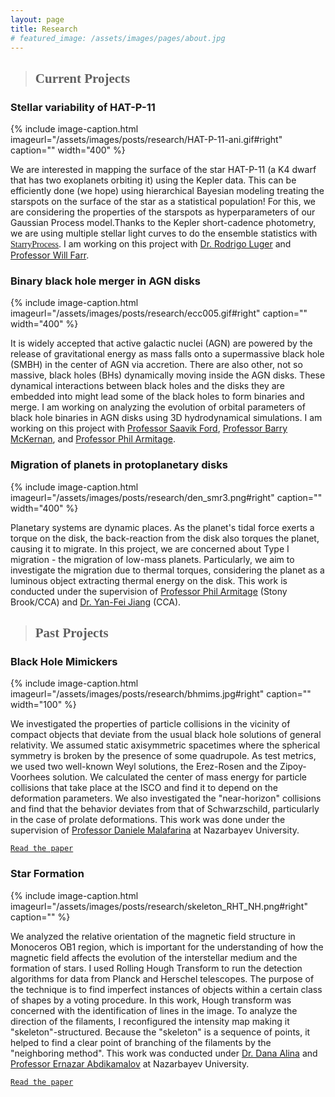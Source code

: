 ```yaml
---
layout: page
title: Research
# featured_image: /assets/images/pages/about.jpg
---
```

<script>
  $(document).ready(function() {
  setTimeout(function() { $("#preloader").fadeOut(1500); }, 100)
});
</script>
>## <span style="font-family:Caveat;">Current Projects</span>

<!-- ### <span style="font-family:Andale Mono;">Stellar spots of HAT-P-11</span> -->
### Stellar variability of HAT-P-11
{% include image-caption.html imageurl="/assets/images/posts/research/HAT-P-11-ani.gif#right" caption="" width="400" %}

We are interested in mapping the surface of the star HAT-P-11 (a K4 dwarf that has two exoplanets orbiting it) using the Kepler data. This can be efficiently done (we hope) using hierarchical Bayesian modeling treating the starspots on the surface of the star as a statistical population! For this, we are considering the properties of the starspots as hyperparameters of our Gaussian Process model.Thanks to the Kepler short-cadence photometry, we are using multiple stellar light curves to do the ensemble statistics with [<span style="font-family:American Typewriter;">StarryProcess</span>](https://starry-process.readthedocs.io/en/latest/). I am working on this project with [Dr. Rodrigo Luger](https://www.luger.dev) and [Professor Will Farr](https://farr.github.io).

<!-- ### <span style="font-family:Andale Mono;">Binary black hole merger in AGN disks</span> -->
### Binary black hole merger in AGN disks
{% include image-caption.html imageurl="/assets/images/posts/research/ecc005.gif#right" caption="" width="400" %}

It is widely accepted that active galactic nuclei (AGN) are powered by the release of gravitational energy as mass falls onto a supermassive black hole (SMBH) in the center of AGN via accretion. There are also other, not so massive, black holes (BHs) dynamically moving inside the AGN disks. These dynamical interactions between black holes and the disks they are embedded into might lead some of the black holes to form binaries and merge. I am working on analyzing the evolution of orbital parameters of black hole binaries in AGN disks using 3D hydrodynamical simulations. I am working on this project with [Professor Saavik Ford](https://saavikford.wixsite.com/saavik), [Professor Barry McKernan](https://www.amnh.org/research/staff-directory/barry-mckernan), and [Professor Phil Armitage](http://www.astro.sunysb.edu/parmitage/).

<!-- ### <span style="font-family:Andale Mono;">Migration of planets in protoplanetary disks</span> -->
### Migration of planets in protoplanetary disks
{% include image-caption.html imageurl="/assets/images/posts/research/den_smr3.png#right" caption="" width="400" %}

Planetary systems are dynamic places. As the planet's tidal force exerts a torque on the disk, the back-reaction from the disk also torques the planet, causing it to migrate. In this project, we are concerned about Type I migration - the migration of low-mass planets. Particularly, we aim to investigate the migration due to thermal torques, considering the planet as a luminous object extracting thermal energy on the disk.
This work is conducted under the supervision of [Professor Phil Armitage](http://www.astro.sunysb.edu/parmitage/) (Stony Brook/CCA) and [Dr. Yan-Fei Jiang](https://jiangyanfei1986.wixsite.com/yanfei-homepage/home) (CCA).

>## <span style="font-family:Caveat;">Past Projects</span>

<!-- ### <span style="font-family:Andale Mono;">Black Hole Mimickers</span> -->
### Black Hole Mimickers
{% include image-caption.html imageurl="/assets/images/posts/research/bhmims.jpg#right" caption="" width="100" %}

We investigated the properties of particle collisions in the vicinity of compact objects that deviate from the usual black hole solutions of general relativity. We assumed static axisymmetric spacetimes where the spherical symmetry is broken by the presence of some quadrupole. As test metrics, we used two well-known Weyl solutions, the Erez-Rosen and the Zipoy-Voorhees solution. We calculated the center of mass energy for particle collisions that take place at the ISCO and find it to depend on the deformation parameters. We also investigated the "near-horizon" collisions and find that the behavior deviates from that of Schwarzschild, particularly in the case of prolate deformations. This work was done under the supervision of [Professor Daniele Malafarina](https://ssh.nu.edu.kz/faculty/daniele-malafarina-phd/) at Nazarbayev University.

[`Read the paper`](https://arxiv.org/pdf/2009.12839.pdf)

<!-- ### <span style="font-family:Andale Mono;">Star Formation</span> -->
### Star Formation
{% include image-caption.html imageurl="/assets/images/posts/research/skeleton_RHT_NH.png#right" caption="" %}

We analyzed the relative orientation of the magnetic field structure in Monoceros OB1 region, which is important for the understanding of how the magnetic field affects the evolution of the interstellar medium and the formation of stars. I used Rolling Hough Transform to run the detection algorithms for data from Planck and Herschel telescopes. The purpose of the technique is to find imperfect instances of objects within a certain class of shapes by a voting procedure. In this work, Hough transform was concerned with the identification of lines in the image. To analyze the direction of the filaments, I reconfigured the intensity map making it "skeleton"-structured. Because the "skeleton" is a sequence of points, it helped to find a clear point of branching of the filaments by the "neighboring method". This work was conducted under [Dr. Dana Alina](https://ssh.nu.edu.kz/faculty/dana-alina-phd/) and [Professor Ernazar Abdikamalov](https://ernazarabdikamalov.wordpress.com) at Nazarbayev University. 

[`Read the paper`](https://arxiv.org/pdf/2007.15344.pdf)

